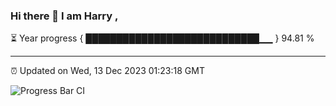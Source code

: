 ### Hi there 👋 I am Harry , 

⏳ Year progress { ████████████████████████████▁▁ } 94.81 %

---

⏰ Updated on Wed, 13 Dec 2023 01:23:18 GMT

![Progress Bar CI](https://github.com/duykhang68/duykhang68/workflows/Progress%20Bar%20CI/badge.svg)
